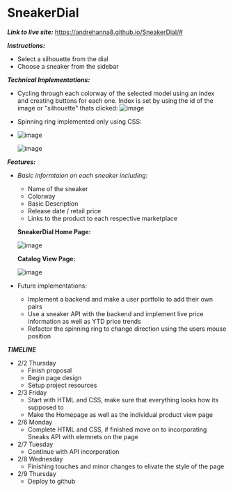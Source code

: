 # SneakerDial
***Link to live site:*** 
https://andrehanna8.github.io/SneakerDial/#


***Instructions:***
   -  Select a silhouette from the dial
   -  Choose a sneaker from the sidebar

***Technical Implementations:***
- Cycling through each colorway of the selected model using an index and creating buttons for each one. Index is set by using the id of the image or "silhouette" thats clicked:
         ![image](https://user-images.githubusercontent.com/34076045/217898122-232904c0-9a7b-4660-b4fc-8c83bd76217c.png)
         
-  Spinning ring implemented only using CSS:
-  
   ![image](https://user-images.githubusercontent.com/34076045/217898692-c65190af-a1af-49c1-be4a-a0f35c1dcf4f.png)

   ![image](https://user-images.githubusercontent.com/34076045/217898619-5c23e654-ca68-4203-8fec-c7a879b52563.png)
   
***Features:***

-   *Basic informtaion on each sneaker including:*
    * Name of the sneaker
    * Colorway
    * Basic Description
    * Release date / retail price
    * Links to the product to each respective marketplace
    
    

    **SneakerDial Home Page:**
    
    ![image](https://user-images.githubusercontent.com/34076045/217715666-7a199f62-0d6c-4af9-b2c7-7118e40d87b2.png)
    
    
    **Catalog View Page:** 
    
    ![image](https://user-images.githubusercontent.com/34076045/217715746-0042790b-aae6-414d-8345-cc2f84595d9c.png)


-  Future implementations:
   *  Implement a backend and make a user portfolio to add their own pairs
   *  Use a sneaker API with the backend and implement live price information as well as YTD price trends
   *  Refactor the spinning ring to change direction using the users mouse position

***TIMELINE***

   - 2/2 Thursday
      * Finish proposal
      * Begin page design
      * Setup project resources
   - 2/3 Friday
      * Start with HTML and CSS, make sure that everything looks how its supposed to
      * Make the Homepage as well as the individual product view page
   - 2/6 Monday
      * Complete HTML and CSS, if finished move on to incorporating Sneaks API with elemnets on the page
   - 2/7 Tuesday
      *  Continue with API incorporation
   - 2/8 Wednesday
      * Finishing touches and minor changes to elivate the style of the page
   - 2/9 Thursday
      * Deploy to github

